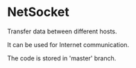 # NetSocket
Transfer data between different hosts.

It can be used for Internet communication.

The code is stored in 'master' branch.
